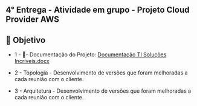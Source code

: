 ## 4° Entrega - Atividade em grupo - Projeto Cloud Provider AWS

## 🎯 Objetivo

- 1 -
📝- Documentação do Projeto:
[Documentação TI Soluções Incríveis.docx](https://github.com/RefesonPinho/NetworkProjectCompassUol/files/9804103/Documentacao.TI.Solucoes.Incriveis.docx)

- 2 - Topologia - Desenvolvimento de versões que foram melhoradas a cada reunião com o cliente.

- 3 - Arquitetura - Desenvolvimento de versões que foram melhoradas a cada reunião com o cliente.

